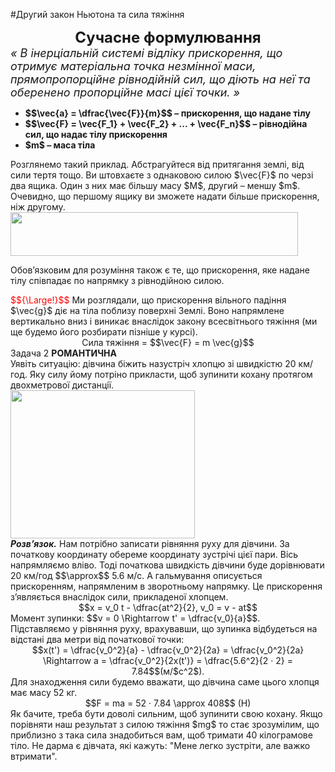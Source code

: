 #Другий закон Ньютона та сила тяжiння

<div align="center"><span class="p1"><b><font size="5">Сучасне формулювання</font></b></span></div>

<div class="space"><font size="4"><i>« В iнерцiальнiй системi вiдлiку прискорення, що отримує матерiальна точка незмiнної маси, прямопропорцiйне рiвнодiйнiй сил, що дiють на неї та оберенено пропорцiйне масi цiєї точки. »</i></font></div>

<ul>
<li>
<div class="space"><span class="p1"><b>$$\vec{a} = \dfrac{\vec{F}}{m}$$ – прискорення, що надане тiлу</b></span></div>
</li>
<li>
<div class="space"><span class="p1"><b>$$\vec{F} = \vec{F_1} + \vec{F_2} + ... + \vec{F_n}$$ – рiвнодiйна сил, що надає тiлу прискорення</b></span></div>
</li>
<li>
<span class="p1"><b>$m$ – маса тiла</b></span>
</li>
</ul>

<div class="space">Розглянемо такий приклад. Абстрагуйтеся вiд притягання землi, вiд сили тертя тощо. Ви штовхаєте з однаковою силою $\vec{F}$ по черзi два ящика. Один з них має бiльшу масу $M$, другий – меншу $m$. Очевидно, що першому ящику ви зможете надати  бiльше прискорення, нiж другому.</div>

<div class="space"><img class="image" width="460" height="70" src="https://rawgit.com/chudaol/ed-era-book-physics/master/images/chapter_4/7.png"></div>

Обов’язковим для розумiння також є те, що прискорення, яке надане тiлу спiвпадає по напрямку з рiвнодiйною силою.

<div class="p3"><font color="red">$${\Large!}$$</font> Ми розглядали, що прискорення вiльного падiння $\vec{g}$ дiє на тiла поблизу поверхнi Землi. Воно напрямлене вертикально вниз i виникає внаслiдок закону всесвiтнього тяжiння (ми ще будемо його розбирати пiзнiше у курсi).</div>

<div align="center" class="space"><span class="p1">Сила тяжiння = $$\vec{F} = m \vec{g}$$</span></div>

<div class="task-wrap">
<span class="task">Задача 2</span> <b>РОМАНТИЧНА</b>
<div class="task-text">
<div class="space">Уявiть ситуацiю: дiвчина бiжить назустрiч хлопцю зi швидкiстю 20 км/год. Яку силу йому потрiно прикласти, щоб зупинити кохану протягом двохметрової дистанцiї.</div>

<div class="space"><img class="image" width="295" height="237" src="https://rawgit.com/chudaol/ed-era-book-physics/master/images/chapter_4/8.png"></div>

<div class="space"><b><i>Розв’язок.</i></b> Нам потрiбно записати рiвняння руху для дiвчини. За початкову координату обереме координату зустрiчi цiєї пари. Вiсь напрямляємо влiво. Тодi початкова швидкiсть дiвчини буде дорiвнювати 20 км/год $$\approx$$ 5.6 м/с. А гальмування описується прискоренням, напрямленим в зворотньому напрямку. Це прискорення з’являється внаслiдок сили, прикладеної хлопцем.</div>
<div class="space" align="center">$$x = v_0 t - \dfrac{at^2}{2}, v_0 = v - at$$</div>
Момент зупинки: $$v = 0 \Rightarrow t' = \dfrac{v_0}{a}$$.

<div class="space">Пiдставляємо у рiвняння руху, врахувавши, що зупинка вiдбудеться на вiдстанi
два метри вiд початкової точки:</div>
<div class="space" align="center">$$x(t') = \dfrac{v_0^2}{a} - \dfrac{v_0^2}{2a} = \dfrac{v_0^2}{2a} \Rightarrow a = \dfrac{v_0^2}{2x(t')} = \dfrac{5.6^2}{2 · 2} = 7.84$$(м/$c^2$).</div>
<div class="space">Для знаходження сили будемо вважати, що дiвчина саме цього хлопця має масу 52 кг.</div>
<div class="space" align="center">$$F = ma = 52 · 7.84 \approx 408$$ (H)</div>
Як бачите, треба бути доволi сильним, щоб зупинити свою кохану. Якщо порiвняти наш результат з силою тяжiння $mg$ то стає зрозумiлим, що приблизно з така сила знадобиться вам, щоб тримати 40 кiлограмове тiло. Не дарма є дiвчата, якi кажуть: "Мене легко зустрiти, але важко втримати".
</div>
</div>

